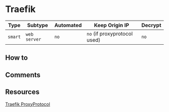 # Traefik

| Type    | Subtype      | Automated | Keep Origin IP                | Decrypt |
| ------- | ------------ | --------- | ----------------------------- | ------- |
| `smart` | `web server` | `no`      | `no`  (if proxyprotocol used) | `no`    |

## How to

## Comments

## Resources

[Traefik ProxyProtocol](https://docs.traefik.io/routing/entrypoints/#proxyprotocol)
